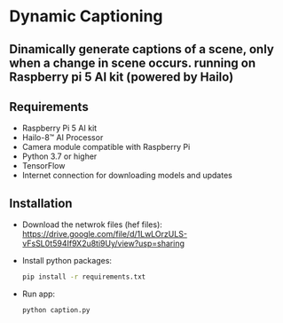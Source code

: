 # Dynamic Captioning

## Dinamically generate captions of a scene, only when a change in scene occurs. running on Raspberry pi 5 AI kit (powered by Hailo)

## Requirements

- Raspberry Pi 5 AI kit
- Hailo-8™ AI Processor
- Camera module compatible with Raspberry Pi
- Python 3.7 or higher
- TensorFlow
- Internet connection for downloading models and updates


## Installation
- Download the netwrok files (hef files):
    https://drive.google.com/file/d/1LwLOrzULS-vFsSL0t594If9X2u8ti9Uy/view?usp=sharing

- Install python packages:
    ```bash
    pip install -r requirements.txt
    ```
- Run app:
    ```bash
    python caption.py
    ```

    
